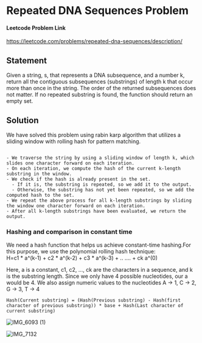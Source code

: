 # Repeated DNA Sequences Problem

#### Leetcode Problem Link
https://leetcode.com/problems/repeated-dna-sequences/description/

## Statement
Given a string, s, that represents a DNA subsequence, and a number k, return all the contiguous subsequences
(substrings) of length k that occur more than once in the string. The order of the returned subsequences does
not matter. If no repeated substring is found, the function should return an empty set.

## Solution
We have solved this problem using rabin karp algorithm that utilizes a sliding window with rolling hash for pattern matching.

```

- We traverse the string by using a sliding window of length k, which slides one character forward on each iteration.
- On each iteration, we compute the hash of the current k-length substring in the window.
- We check if the hash is already present in the set.
  - If it is, the substring is repeated, so we add it to the output.
  - Otherwise, the substring has not yet been repeated, so we add the computed hash to the set.
- We repeat the above process for all k-length substrings by sliding the window one character forward on each iteration.
- After all k-length substrings have been evaluated, we return the output.
```

### Hashing and comparison in constant time
We need a hash function that helps us achieve constant-time hashing.For this purpose, we use the polynomial rolling hash technique:  
H=c1 * a^(k-1) + c2 * a^(k-2) + c3 * a^(k-3) + .. .... + ck a^(0)  

​Here, a is a constant, c1, c2, ..., ck are the characters in a sequence, and k is the substring length. Since we only have 4 possible nucleotides, our a would be 4. We also assign numeric values to the nucleotides A -> 1, C -> 2, G -> 3, T -> 4

```
Hash(Current substring) = (Hash(Previous substring) - Hash(first character of previous substring)) * base + Hash(Last character of current substring)
```

![IMG_6093 (1)](https://github.com/yadavanuj1996/algorithms-data-structures/assets/22169012/5f4c5413-06f2-4e53-b791-0a46ddb1ff1c)


![IMG_7132](https://github.com/yadavanuj1996/algorithms-data-structures/assets/22169012/a751a0cc-6d0c-43bd-91ef-9b055eb3471d)
